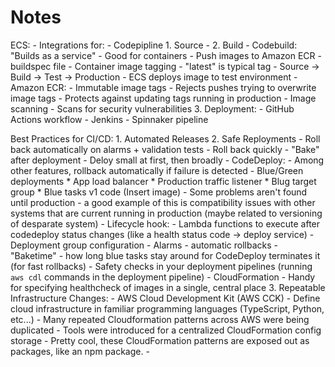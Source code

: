# Notes

ECS:
	- Integrations for:
		- Codepipline
			1. Source
				- 
			2. Build
				- Codebuild: "Builds as a service"
					- Good for containers
					- Push images to Amazon ECR
					- buildspec file
					- Container image tagging
						- "latest" is typical tag
					- Source -> Build -> Test -> Production
						- ECS deploys image to test environment
				- Amazon ECR:
					- Immutable image tags
						- Rejects pushes trying to overwrite image tags
						- Protects against updating tags running in production
					- Image scanning
						- Scans for security vulnerabilities
			3. Deployment:
				- GitHub Actions workflow
				- Jenkins
				- Spinnaker pipeline

Best Practices for CI/CD:
	1. Automated Releases
	2. Safe Reployments
		- Roll back automatically on alarms + validation tests
		- Roll back quickly
		- "Bake" after deployment
		- Deloy small at first, then broadly
		- CodeDeploy:
			- Among other features, rollback automatically if failure is detected
			- Blue/Green deployments
				* App load balancer
				* Production traffic listener
				* Blug target group
				* Blue tasks v1 code (Insert image)
			- Some problems aren't found until production - a good example of this is compatibility issues with other systems that are current running in production (maybe related to versioning of desparate system)
			- Lifecycle hook:
				- Lambda functions to execute after codedeploy status changes (like a health status code -> deploy service)
			- Deployment group configuration
				- Alarms - automatic rollbacks
				- "Baketime" - how long blue tasks stay around for CodeDeploy terminates it (for fast rollbacks)
			- Safety checks in your deployment pipelines (running `aws cdl` commands in the deployment pipeline)
		- CloudFormation
			- Handy for specifying healthcheck of images in a single, central place
	3. Repeatable Infrastructure Changes:
		- AWS Cloud Development Kit (AWS CCK)
			- Define cloud infrastructure in familiar programming languages (TypeScript, Python, etc...)
			- Many repeated Cloudformation patterns across AWS were being duplicated
				- Tools were introduced for a centralized CloudFormation config storage
				- Pretty cool, these CloudFormation patterns are exposed out as packages, like an npm package.
					- <Insert picture here>
